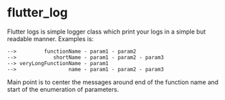 # flutter_log

Flutter logs is simple logger class which print your logs in a simple but readable manner.
Examples is:

```
-->         functionName - param1 - param2
-->            shortName - param1 - param2 - param3
--> veryLongFunctionName - param1
-->                 name - param1 - param2 - param3
```

Main point is to center the messages around end of the function name and start of the enumeration of parameters.